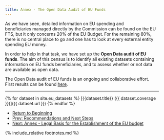 ```yaml
---
title: Annex - The Open Data Audit of EU Funds
---
```


As we have seen, detailed information on EU spending and beneficiaries managed directly by the Commission can be found on the EU FTS, but it only concerns 20% of the EU Budget. For the remaining 80%, there is no central place to go and one has to look at every external entity spending EU money.

In order to help in that task, we have set up the **Open Data audit of EU funds**. The aim of this census is to identify all existing datasets containing information on EU funds beneficiaries, and to assess whether or not data are available as open data.

The Open Data audit of EU funds is an ongoing and collaborative effort. First results can be found [here](https://docs.google.com/spreadsheets/d/1tkKxRlkW60-ylxdvxGkMlMq8BS4SRPR4QoEd72qgFwQ/edit#gid=2028897927).

* * * * *

{% for dataset in site.eu_datasets %}
[{{dataset.title}} ({{ dataset.coverage }})]({{ dataset.url }})
{% endfor %}

- [Return to Beginning](../)
- [Prev: Recommendations and Next Steps](../recommendations/)
- [Next: Annex - Legal Basis for the Establishment of the EU budget](../legal-basis/)

{% include_relative footnotes.md %}

